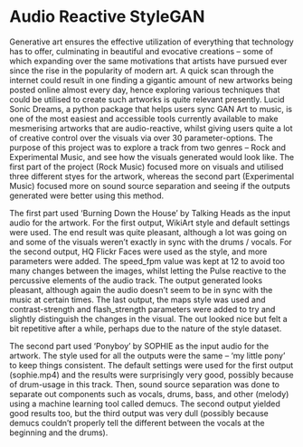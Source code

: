 # Audio Reactive StyleGAN

Generative art ensures the effective utilization of everything that technology has to offer, culminating in beautiful and evocative creations – some of which expanding over the same motivations that artists have pursued ever since the rise in the popularity of modern art. A quick scan through the internet could result in one finding a gigantic amount of new artworks being posted online almost every day, hence exploring various techniques that could be utilised to create such artworks is quite relevant presently. Lucid Sonic Dreams, a python package that helps users sync GAN Art to music, is one of the most easiest and accessible tools currently available to make mesmerising artworks that are audio-reactive, whilst giving users quite a lot of creative control over the visuals via over 30 parameter-options. The purpose of this project was to explore a track from two genres – Rock and Experimental Music, and see how the visuals generated would look like. The first part of the project (Rock Music) focused more on visuals and utilised three different styes for the artwork, whereas the second part (Experimental Music) focused more on sound source separation and seeing if the outputs generated were better using this method.

The first part used ‘Burning Down the House’ by Talking Heads as the input audio for the artwork. For the first output, WikiArt style and default settings were used. The end result was quite pleasant, although a lot was going on and some of the visuals weren’t exactly in sync with the drums / vocals. For the second output, HQ Flickr Faces were used as the style, and more parameters were added. The speed_fpm value was kept at 12 to avoid too many changes between the images, whilst letting the Pulse reactive to the percussive elements of the audio track. The output generated looks pleasant, although again the audio doesn’t seem to be in sync with the music at certain times. The last output, the maps style was used and contrast-strength and flash_strength parameters were added to try and slightly distinguish the changes in the visual. The out looked nice but felt a bit repetitive after a while, perhaps due to the nature of the style dataset.

The second part used ‘Ponyboy’ by SOPHIE as the input audio for the artwork. The style used for all the outputs were the same – ‘my little pony’ to keep things consistent. The default settings were used for the first output (sophie.mp4) and the results were surprisingly very good, possibly because of drum-usage in this track. Then, sound source separation was done to separate out components such as vocals, drums, bass, and other (melody) using a machine learning tool called demucs. The second output yielded good results too, but the third output was very dull (possibly because demucs couldn’t properly tell the different between the vocals at the beginning and the drums).


